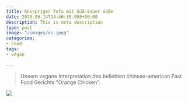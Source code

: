 ```yaml
---
title: Knuspriger Tofu mit Süß-Sauer Soße
date: 2019-05-14T14:46:10.000+06:00
description: This is meta description
type: post
image: "/images/oc.jpeg"
categories:
- Food
tags:
- vegan

---
```

> Unsere vegane Interpretation des beliebten chinese-american Fast Food Gerichts "Orange Chicken".

![](/images/oc2.jpeg)